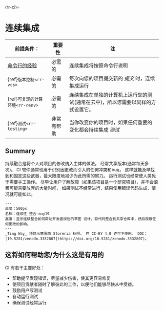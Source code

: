 (rr-ci)=
# 连续集成

| 前提条件：                                                               | 重要性   | 注                                         |
| ------------------------------------------------------------------- | ----- | ----------------------------------------- |
| [命令行的经验](https://programminghistorian.org/en/lessons/intro-to-bash) | 必需的   | 连续集成将按照命令行说明                              |
| {ref}`版本控制<rr-vcs>`                                           | 必需的   | 每次向您的项目提交新的 _提交_ 时，连续集成运行                 |
| {ref}`可复现的计算环境<rr-renv>`                                      | 必需的   | 连续集成在单独的计算机上运行您的测试(通常在云中)，所以您需要以同样的方式设置它。 |
| {ref}`测试<rr-testing>`                                         | 非常有帮助 | 当你改变你的项目时，如果任何重要的变化都会持续集成 _测试_            |
## Summary

持续融合是将个人对项目的修改纳入主体的做法。 经常共享版本(通常每天多次)。 CI 软件通常也用于识别因更改而引入的任何冲突和bug。 这样就能及早找到和固定这些武器，最大限度地减少为此所需的努力。 运行测试也经常使人类免于需要手工操作。 尽早让用户了解故障（如果该项目是一个研究项目），并不会浪费可能需要放弃的大量时间， 如果测试不经常进行，结果使用错误代码生成，情况就可能如此。

```{figure} ../figures/continuous-integration-may19.jpg
---
高度：500px
名称：连续性-整合-may19
高度：显示连续整合如何帮助开发者规划的草图 设计，将代码整合到共享仓库中，然后观察任何更改的影响。
---
_Ting Way_ 项目示意图由 Storeria 标明。 在 CC-BY 4.0 许可下使用。 DOI：[10.5281/zenodo.3332807](https://doi.org/10.5281/zenodo.3332807)。
```

## 这将如何帮助您/为什么这是有用的

CI 有若干主要好处：

- 帮助提早发现错误，尽量减少伤害，使其更容易修复
- 使项目贡献者随时了解彼此的工作，以便他们能够尽快从中受益。
- 鼓励用户写测试
- 自动运行测试
- 确保测试经常运行
